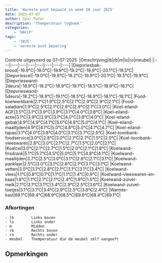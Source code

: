 ```yaml
---
title: 'Warmste punt bepaald in week 28 jaar 2025'
date: 2025-07-07
author: Spar Pater
description: 'Themperatuur logboek'
categories:
    - 'HACCP'
tags:
    - '2025'
    - 'warmste punt bepaling'
---
```

Controle uitgevoerd op 07-07-2025.
|Omschrijving|lb|rb|m|lo|ro|meubel|
|:---|:---|:---|:---|:---|:---|:---|:---|
|Diepvriesbak-brood|-19.9°C|-19.0°C|-19.9°C|-19.2°C|-19.9°C|-20.1°C|-19.5°C|
|Diepvriescel|-19.0°C|-19.9°C|-19.2°C|-19.9°C|-20.1°C|-19.5°C|-19.9°C|
|Diepvrieswand-2deurs|-18.9°C|-18.2°C|-18.9°C|-19.1°C|-18.5°C|-18.9°C|-18.1°C|
|Diepvrieswand-5deurs|-18.2°C|-18.9°C|-19.1°C|-18.5°C|-18.9°C|-18.1°C|-18.1°C|
|Food-koelwerkbank|2.1°C|1.9°C|2.5°C|2.1°C|2.9°C|2.9°C|2.1°C|
|Food-saladiare|1.9°C|2.5°C|2.1°C|2.9°C|2.9°C|2.1°C|3.0°C|
|Koel-eiland-AGF|3.5°C|3.1°C|3.9°C|3.9°C|3.1°C|4.0°C|3.8°C|
|Koel-eiland-actie|3.1°C|3.9°C|3.9°C|3.1°C|4.0°C|3.8°C|4.0°C|
|Koel-eiland-gebak|4.9°C|4.9°C|4.1°C|5.0°C|4.8°C|5.0°C|4.1°C|
|Koel-eiland-maaltijden|4.9°C|4.1°C|5.0°C|4.8°C|5.0°C|4.1°C|4.7°C|
|Koel-eiland-tapas|3.1°C|4.0°C|3.8°C|4.0°C|3.1°C|3.7°C|2.5°C|
|Koel-toonbank-foodservice|3.0°C|2.8°C|3.0°C|2.1°C|2.7°C|1.5°C|2.0°C|
|Koel-toonbank-vleeswaren|2.8°C|3.0°C|2.1°C|2.7°C|1.5°C|2.0°C|2.1°C|
|Koelcel|3.0°C|2.1°C|2.7°C|1.5°C|2.0°C|2.1°C|1.8°C|
|Koelwand-frisdrank|5.1°C|5.7°C|4.5°C|5.0°C|5.1°C|4.8°C|4.1°C|
|Koelwand-maaltijden|3.7°C|2.5°C|3.0°C|3.1°C|2.8°C|2.1°C|3.1°C|
|Koelwand-panklaar|2.5°C|3.0°C|3.1°C|2.8°C|2.1°C|3.1°C|3.1°C|
|Koelwand-vetten|3.0°C|3.1°C|2.8°C|2.1°C|3.1°C|3.1°C|3.4°C|
|Koelwand-vlees|1.1°C|0.8°C|0.1°C|1.1°C|1.1°C|1.4°C|0.9°C|
|Koelwand-vleeswaren-en-kaas|1.8°C|1.1°C|2.1°C|2.1°C|2.4°C|1.9°C|1.5°C|
|Koelwand-zuivel-melk|2.1°C|3.1°C|3.1°C|3.4°C|2.9°C|2.5°C|3.6°C|
|Koelwand-zuivel-toetjes|3.1°C|3.1°C|3.4°C|2.9°C|2.5°C|3.6°C|2.4°C|
|Warmte-kast|69.1°C|69.4°C|68.9°C|68.5°C|69.6°C|68.4°C|69.1°C|

### Afkortingen
    - lb        Links boven
    - lo        Links onder
    - m         Midden
    - rb        Rechts boven
    - ro        Rechts onder
    - meubel    Themperatuur die de meubel zelf aangeeft

## Opmerkingen



